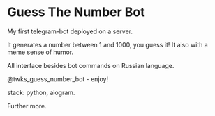 # Guess The Number Bot

My first telegram-bot deployed on a server.

It generates a number between 1 and 1000, you guess it! It also with a meme sense of humor.

All interface besides bot commands on Russian language.

@twks_guess_number_bot - enjoy!

stack: python, aiogram.

Further more.
